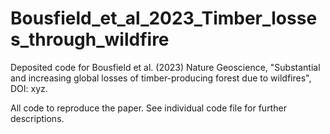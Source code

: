 # Bousfield_et_al_2023_Timber_losses_through_wildfire

Deposited code for Bousfield et al. (2023) Nature Geoscience, "Substantial and increasing global losses of timber-producing forest due to wildfires", DOI: xyz.

All code to reproduce the paper. See individual code file for further descriptions.
